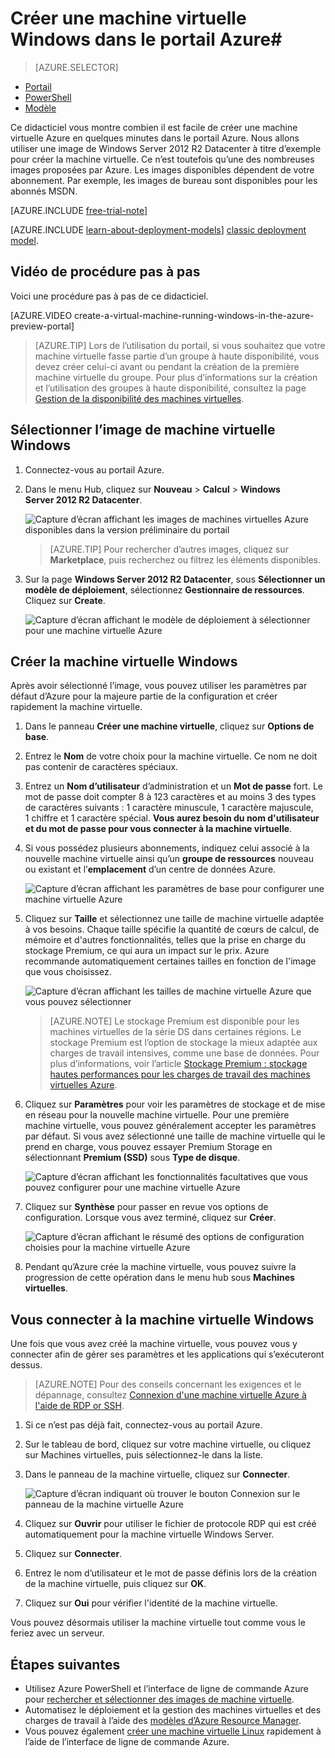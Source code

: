 <properties
	pageTitle="Créer une machine virtuelle Windows dans le portail Azure | Microsoft Azure"
	description="Découvrir comment créer une machine virtuelle Azure ou un ordinateur virtuel à l’aide d’Azure Marketplace dans le portail Azure"
	keywords="machine virtuelle Windows,créer une machine virtuelle,ordinateur virtuel,configuration d’une machine virtuelle"
	services="virtual-machines-windows"
	documentationCenter=""
	authors="cynthn"
	manager="timlt"
	editor=""
	tags="azure-resource-manager"/>
<tags
	ms.service="virtual-machines-windows"
	ms.workload="infrastructure-services"
	ms.tgt_pltfrm="vm-windows"
	ms.devlang="na"
	ms.topic="hero-article"
	ms.date="03/11/2016"
	ms.author="cynthn"/>

# Créer une machine virtuelle Windows dans le portail Azure#

> [AZURE.SELECTOR]
- [Portail](virtual-machines-windows-hero-tutorial.md)
- [PowerShell](virtual-machines-windows-create-powershell.md)
- [Modèle](virtual-machines-windows-ps-template.md)


Ce didacticiel vous montre combien il est facile de créer une machine virtuelle Azure en quelques minutes dans le portail Azure. Nous allons utiliser une image de Windows Server 2012 R2 Datacenter à titre d’exemple pour créer la machine virtuelle. Ce n’est toutefois qu’une des nombreuses images proposées par Azure. Les images disponibles dépendent de votre abonnement. Par exemple, les images de bureau sont disponibles pour les abonnés MSDN.

[AZURE.INCLUDE [free-trial-note](../../includes/free-trial-note.md)]<br>

[AZURE.INCLUDE [learn-about-deployment-models](../../includes/learn-about-deployment-models-rm-include.md)] [classic deployment model](virtual-machines-windows-classic-createportal.md).

## Vidéo de procédure pas à pas

Voici une procédure pas à pas de ce didacticiel.

[AZURE.VIDEO create-a-virtual-machine-running-windows-in-the-azure-preview-portal]
<br>

>[AZURE.TIP] Lors de l’utilisation du portail, si vous souhaitez que votre machine virtuelle fasse partie d’un groupe à haute disponibilité, vous devez créer celui-ci avant ou pendant la création de la première machine virtuelle du groupe. Pour plus d’informations sur la création et l’utilisation des groupes à haute disponibilité, consultez la page [Gestion de la disponibilité des machines virtuelles](virtual-machines-windows-manage-availability.md).



## Sélectionner l’image de machine virtuelle Windows

1. Connectez-vous au portail Azure.

2. Dans le menu Hub, cliquez sur **Nouveau** > **Calcul** > **Windows Server 2012 R2 Datacenter**.

	![Capture d’écran affichant les images de machines virtuelles Azure disponibles dans la version préliminaire du portail](./media/virtual-machines-windows-hero-tutorial/marketplace_new.png)

	>[AZURE.TIP] Pour rechercher d’autres images, cliquez sur **Marketplace**, puis recherchez ou filtrez les éléments disponibles.

3. Sur la page **Windows Server 2012 R2 Datacenter**, sous **Sélectionner un modèle de déploiement**, sélectionnez **Gestionnaire de ressources**. Cliquez sur **Create**.

	![Capture d’écran affichant le modèle de déploiement à sélectionner pour une machine virtuelle Azure](./media/virtual-machines-windows-hero-tutorial/marketplace_search_select.png)

## Créer la machine virtuelle Windows

Après avoir sélectionné l’image, vous pouvez utiliser les paramètres par défaut d’Azure pour la majeure partie de la configuration et créer rapidement la machine virtuelle.

1. Dans le panneau **Créer une machine virtuelle**, cliquez sur **Options de base**.

2. Entrez le **Nom** de votre choix pour la machine virtuelle. Ce nom ne doit pas contenir de caractères spéciaux.

3. Entrez un **Nom d’utilisateur** d’administration et un **Mot de passe** fort. Le mot de passe doit compter 8 à 123 caractères et au moins 3 des types de caractères suivants : 1 caractère minuscule, 1 caractère majuscule, 1 chiffre et 1 caractère spécial. **Vous aurez besoin du nom d'utilisateur et du mot de passe pour vous connecter à la machine virtuelle**.

4. Si vous possédez plusieurs abonnements, indiquez celui associé à la nouvelle machine virtuelle ainsi qu’un **groupe de ressources** nouveau ou existant et l’**emplacement** d’un centre de données Azure.

	![Capture d’écran affichant les paramètres de base pour configurer une machine virtuelle Azure](./media/virtual-machines-windows-hero-tutorial/create_vm_basics.PNG)

	
2. Cliquez sur **Taille** et sélectionnez une taille de machine virtuelle adaptée à vos besoins. Chaque taille spécifie la quantité de cœurs de calcul, de mémoire et d'autres fonctionnalités, telles que la prise en charge du stockage Premium, ce qui aura un impact sur le prix. Azure recommande automatiquement certaines tailles en fonction de l'image que vous choisissez.

	![Capture d’écran affichant les tailles de machine virtuelle Azure que vous pouvez sélectionner](./media/virtual-machines-windows-hero-tutorial/create_vm_size.PNG)

	>[AZURE.NOTE] Le stockage Premium est disponible pour les machines virtuelles de la série DS dans certaines régions. Le stockage Premium est l’option de stockage la mieux adaptée aux charges de travail intensives, comme une base de données. Pour plus d’informations, voir l’article [Stockage Premium : stockage hautes performances pour les charges de travail des machines virtuelles Azure](../storage/storage-premium-storage.md).

3. Cliquez sur **Paramètres** pour voir les paramètres de stockage et de mise en réseau pour la nouvelle machine virtuelle. Pour une première machine virtuelle, vous pouvez généralement accepter les paramètres par défaut. Si vous avez sélectionné une taille de machine virtuelle qui le prend en charge, vous pouvez essayer Premium Storage en sélectionnant **Premium (SSD)** sous **Type de disque**.

	![Capture d’écran affichant les fonctionnalités facultatives que vous pouvez configurer pour une machine virtuelle Azure](./media/virtual-machines-windows-hero-tutorial/create_vm_settings.PNG)

6. Cliquez sur **Synthèse** pour passer en revue vos options de configuration. Lorsque vous avez terminé, cliquez sur **Créer**.

	![Capture d’écran affichant le résumé des options de configuration choisies pour la machine virtuelle Azure](./media/virtual-machines-windows-hero-tutorial/create_vm_summary.PNG)

8. Pendant qu’Azure crée la machine virtuelle, vous pouvez suivre la progression de cette opération dans le menu hub sous **Machines virtuelles**.

## Vous connecter à la machine virtuelle Windows

Une fois que vous avez créé la machine virtuelle, vous pouvez vous y connecter afin de gérer ses paramètres et les applications qui s’exécuteront dessus.

>[AZURE.NOTE] Pour des conseils concernant les exigences et le dépannage, consultez [Connexion d'une machine virtuelle Azure à l'aide de RDP or SSH](https://msdn.microsoft.com/library/azure/dn535788.aspx).

1. Si ce n’est pas déjà fait, connectez-vous au portail Azure.

2. Sur le tableau de bord, cliquez sur votre machine virtuelle, ou cliquez sur Machines virtuelles, puis sélectionnez-le dans la liste.

3. Dans le panneau de la machine virtuelle, cliquez sur **Connecter**.

	![Capture d’écran indiquant où trouver le bouton Connexion sur le panneau de la machine virtuelle Azure](./media/virtual-machines-windows-hero-tutorial/connect_vm_portal.png)

4. Cliquez sur **Ouvrir** pour utiliser le fichier de protocole RDP qui est créé automatiquement pour la machine virtuelle Windows Server.

5. Cliquez sur **Connecter**.

6. Entrez le nom d’utilisateur et le mot de passe définis lors de la création de la machine virtuelle, puis cliquez sur **OK**.

7. Cliquez sur **Oui** pour vérifier l'identité de la machine virtuelle.

Vous pouvez désormais utiliser la machine virtuelle tout comme vous le feriez avec un serveur.

## Étapes suivantes

* Utilisez Azure PowerShell et l’interface de ligne de commande Azure pour [rechercher et sélectionner des images de machine virtuelle](virtual-machines-linux-cli-ps-findimage.md).
* Automatisez le déploiement et la gestion des machines virtuelles et des charges de travail à l’aide des [modèles d’Azure Resource Manager](https://azure.microsoft.com/documentation/templates/).
* Vous pouvez également [créer une machine virtuelle Linux](virtual-machines-linux-quick-create-cli.md) rapidement à l’aide de l’interface de ligne de commande Azure.

<!---HONumber=AcomDC_0413_2016-->
